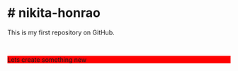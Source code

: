 <h1># nikita-honrao</h1>
<p>This is my first repository on GitHub.</p>
<br><p style="background:red;">Lets create something new</p>

